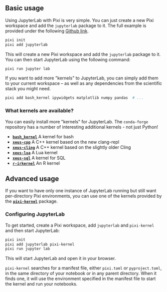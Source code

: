 ## Basic usage

Using JupyterLab with Pixi is very simple. You can just create a new Pixi workspace and add the `jupyterlab` package to it. The full example is provided under the following [Github link](https://github.com/prefix-dev/pixi/tree/main/examples/jupyterlab).

```bash
pixi init
pixi add jupyterlab

```

This will create a new Pixi workspace and add the `jupyterlab` package to it. You can then start JupyterLab using the following command:

```bash
pixi run jupyter lab

```

If you want to add more "kernels" to JupyterLab, you can simply add them to your current workspace – as well as any dependencies from the scientific stack you might need.

```bash
pixi add bash_kernel ipywidgets matplotlib numpy pandas  # ...

```

### What kernels are available?

You can easily install more "kernels" for JupyterLab. The `conda-forge` repository has a number of interesting additional kernels - not just Python!

- [**`bash_kernel`**](https://prefix.dev/channels/conda-forge/packages/bash_kernel) A kernel for bash
- [**`xeus-cpp`**](https://prefix.dev/channels/conda-forge/packages/xeus-cpp) A C++ kernel based on the new clang-repl
- [**`xeus-cling`**](https://prefix.dev/channels/conda-forge/packages/xeus-cling) A C++ kernel based on the slightly older Cling
- [**`xeus-lua`**](https://prefix.dev/channels/conda-forge/packages/xeus-lua) A Lua kernel
- [**`xeus-sql`**](https://prefix.dev/channels/conda-forge/packages/xeus-sql) A kernel for SQL
- [**`r-irkernel`**](https://prefix.dev/channels/conda-forge/packages/r-irkernel) An R kernel

## Advanced usage

If you want to have only one instance of JupyterLab running but still want per-directory Pixi environments, you can use one of the kernels provided by the [**`pixi-kernel`**](https://prefix.dev/channels/conda-forge/packages/pixi-kernel) package.

### Configuring JupyterLab

To get started, create a Pixi workspace, add `jupyterlab` and `pixi-kernel` and then start JupyterLab:

```bash
pixi init
pixi add jupyterlab pixi-kernel
pixi run jupyter lab

```

This will start JupyterLab and open it in your browser.

`pixi-kernel` searches for a manifest file, either `pixi.toml` or `pyproject.toml`, in the same directory of your notebook or in any parent directory. When it finds one, it will use the environment specified in the manifest file to start the kernel and run your notebooks.
